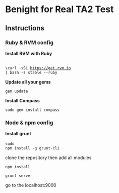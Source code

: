 <h1>Benight for Real TA2 Test </h1>

<h2>Instructions</h2>

<h3>Ruby & RVM config</h3>

<strong><span>Install RVM with Ruby</span></strong><br /><br />

<code>\curl -sSL https://get.rvm.io | bash -s stable --ruby</code>

<strong><span></span></strong>

<strong><span>Update all your gems</span></strong>

<code>gem update</code>

<strong><span>Install Compass</span></strong>

<code>sudo gem install compass</code>

<h3>Node & npm config</h3>

<strong><span>Install grunt</span></strong><br /><br />
<code>sudo npm install -g grunt-cli</code>

clone the repository then add all modules

<code>npm install</code>

<code>grunt server</code>

go to the localhost:9000

